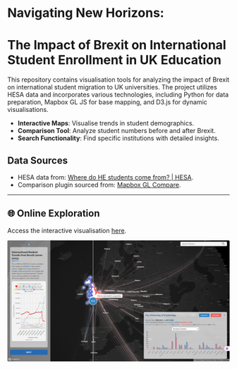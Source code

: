 # Navigating New Horizons: 
# The Impact of Brexit on International Student Enrollment in UK Education

This repository contains visualisation tools for analyzing the impact of Brexit on international student migration to UK universities. The project utilizes HESA data and incorporates various technologies, including Python for data preparation, Mapbox GL JS for base mapping, and D3.js for dynamic visualisations.  

- **Interactive Maps**: Visualise trends in student demographics.  
- **Comparison Tool**: Analyze student numbers before and after Brexit.  
- **Search Functionality**: Find specific institutions with detailed insights.  

## Data Sources  
- HESA data from: [Where do HE students come from? | HESA](https://www.hesa.ac.uk/data-and-analysis/students/where-from).  
- Comparison plugin sourced from: [Mapbox GL Compare](https://github.com/mapbox/mapbox-gl-compare).

---  

## 🌐 Online Exploration  
Access the interactive visualisation [here](https://verali0710.github.io/03Viz-Brexit-Edu/).  

![Map Example](plots/web_example.jpg)  
